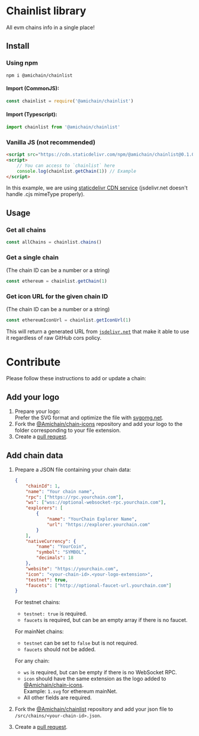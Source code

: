 # Chainlist library

All evm chains info in a single place!

## Install

### Using npm
```npm i @amichain/chainlist```

#### Import (CommonJS):
```javascript
const chainlist = require('@amichain/chainlist')
```

#### Import (Typescript):
```typescript
import chainlist from '@amichain/chainlist'
```

### Vanilla JS (not recommended)

```html
<script src="https://cdn.staticdelivr.com/npm/@amichain/chainlist@0.1.0/dist/chainlist.umd.cjs"></script>
<script>
	// You can access to `chainlist` here
    console.log(chainlist.getChain(1)) // Example
</script>
```

In this example, we are using [staticdelivr CDN service](https://staticdelivr.com) (jsdelivr.net doesn't handle .cjs mimeType properly).

## Usage

### Get all chains
```javascript
const allChains = chainlist.chains()
```

### Get a single chain
(The chain ID can be a number or a string)
```javascript
const ethereum = chainlist.getChain(1)
```

### Get icon URL for the given chain ID
(The chain ID can be a number or a string)
```javascript
const ethereumIconUrl = chainlist.getIconUrl(1)
```

This will return a generated URL from [`jsdelivr.net`](https://jsdelivr.net) that make it able to use it regardless of raw GitHub cors policy.


# Contribute
Please follow these instructions to add or update a chain:

## Add your logo
1. Prepare your logo:  
    Prefer the SVG format and optimize the file with [svgomg.net](https://svgomg.net).
2. Fork the [@Amichain/chain-icons](https://github.com/Amichain/chain-icons/) repository and add your logo to the folder corresponding to your file extension.
3. Create a [pull request](https://docs.github.com/en/pull-requests/collaborating-with-pull-requests/proposing-changes-to-your-work-with-pull-requests/creating-a-pull-request).

## Add chain data
1. Prepare a JSON file containing your chain data:
    ```json
    {
        "chainId": 1,
        "name": "Your chain name",
        "rpc": ["https://rpc.yourchain.com"],
        "ws": ["wss://optional-websocket-rpc.yourchain.com"],
        "explorers": [
            {
                "name": "YourChain Explorer Name",
                "url": "https://explorer.yourchain.com"
            }
        ],
        "nativeCurrency": {
            "name": "YourCoin",
            "symbol": "SYMBOL",
            "decimals": 18
        },
        "website": "https://yourchain.com",
        "icon": "<your-chain-id>.<your-logo-extension>",
        "testnet": true,
        "faucets": ["http://optional-faucet-url.yourchain.com"]
    }
    ```
    For testnet chains:
    - `testnet: true` is required.
    - `faucets` is required, but can be an empty array if there is no faucet.
    
    For mainNet chains:
    - `testnet` can be set to `false` but is not required.
    - `faucets` should not be added.
    
    For any chain:
    - `ws` is required, but can be empty if there is no WebSocket RPC.
    - `icon` should have the same extension as the logo added to [@Amichain/chain-icons](https://github.com/Amichain/chain-icons/).  
        Example: `1.svg` for ethereum mainNet.
    - All other fields are required.

2. Fork the [@Amichain/chainlist](https://github.com/Amichain/chainlist/) repository and add your json file to `/src/chains/<your-chain-id>.json`.
3. Create a [pull request](https://docs.github.com/en/pull-requests/collaborating-with-pull-requests/proposing-changes-to-your-work-with-pull-requests/creating-a-pull-request).

